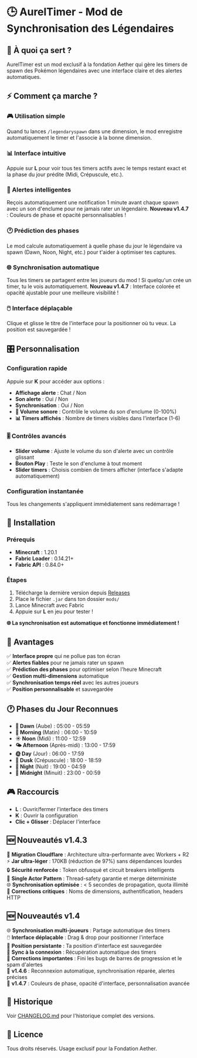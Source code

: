 # 🕒 AurelTimer - Mod de Synchronisation des Légendaires

## 🎯 À quoi ça sert ?

AurelTimer est un mod exclusif à la fondation Aether qui gère les timers de spawn des Pokémon légendaires avec une interface claire et des alertes automatiques.

## ⚡ Comment ça marche ?

### 🎮 Utilisation simple
Quand tu lances `/legendaryspawn` dans une dimension, le mod enregistre automatiquement le timer et l'associe à la bonne dimension.

### 📊 Interface intuitive  
Appuie sur **L** pour voir tous tes timers actifs avec le temps restant exact et la phase du jour prédite (Midi, Crépuscule, etc.).

### 🔔 Alertes intelligentes
Reçois automatiquement une notification 1 minute avant chaque spawn avec un son d'enclume pour ne jamais rater un légendaire. **Nouveau v1.4.7** : Couleurs de phase et opacité personnalisables !

### 🕐 Prédiction des phases
Le mod calcule automatiquement à quelle phase du jour le légendaire va spawn (Dawn, Noon, Night, etc.) pour t'aider à optimiser tes captures.

### 🌐 Synchronisation automatique
Tous les timers se partagent entre les joueurs du mod ! Si quelqu'un crée un timer, tu le vois automatiquement. **Nouveau v1.4.7** : Interface colorée et opacité ajustable pour une meilleure visibilité !

### 🖱️ Interface déplaçable
Clique et glisse le titre de l'interface pour la positionner où tu veux. La position est sauvegardée !

## 🎛️ Personnalisation

### Configuration rapide
Appuie sur **K** pour accéder aux options :
- **Affichage alerte** : Chat / Non  
- **Son alerte** : Oui / Non
- **Synchronisation** : Oui / Non
- **🎵 Volume sonore** : Contrôle le volume du son d'enclume (0-100%)
- **📊 Timers affichés** : Nombre de timers visibles dans l'interface (1-6)

### 🎚️ Contrôles avancés
- **Slider volume** : Ajuste le volume du son d'alerte avec un contrôle glissant
- **Bouton Play** : Teste le son d'enclume à tout moment
- **Slider timers** : Choisis combien de timers afficher (interface s'adapte automatiquement)

### Configuration instantanée
Tous les changements s'appliquent immédiatement sans redémarrage !

## 🚀 Installation

### Prérequis
- **Minecraft** : 1.20.1
- **Fabric Loader** : 0.14.21+  
- **Fabric API** : 0.84.0+

### Étapes
1. Télécharge la dernière version depuis [Releases](../../releases)
2. Place le fichier `.jar` dans ton dossier `mods/`
3. Lance Minecraft avec Fabric
4. Appuie sur **L** en jeu pour tester !

**🌐 La synchronisation est automatique et fonctionne immédiatement !**

## 🌟 Avantages

✅ **Interface propre** qui ne pollue pas ton écran  
✅ **Alertes fiables** pour ne jamais rater un spawn  
✅ **Prédiction des phases** pour optimiser selon l'heure Minecraft  
✅ **Gestion multi-dimensions** automatique  
✅ **Synchronisation temps réel** avec les autres joueurs  
✅ **Position personnalisable** et sauvegardée  

## 🕐 Phases du Jour Reconnues

- **🌅 Dawn** (Aube) : 05:00 - 05:59
- **🌄 Morning** (Matin) : 06:00 - 10:59  
- **☀️ Noon** (Midi) : 11:00 - 12:59
- **🌤️ Afternoon** (Après-midi) : 13:00 - 17:59
- **🌞 Day** (Jour) : 06:00 - 17:59
- **🌆 Dusk** (Crépuscule) : 18:00 - 18:59
- **🌙 Night** (Nuit) : 19:00 - 04:59
- **🌃 Midnight** (Minuit) : 23:00 - 00:59

## 🎮 Raccourcis

- **L** : Ouvrir/fermer l'interface des timers
- **K** : Ouvrir la configuration
- **Clic + Glisser** : Déplacer l'interface

## 🆕 Nouveautés v1.4.3

🚀 **Migration Cloudflare** : Architecture ultra-performante avec Workers + R2  
⚡ **Jar ultra-léger** : 170KB (réduction de 97%) sans dépendances lourdes  
🔒 **Sécurité renforcée** : Token obfusqué et circuit breakers intelligents  
🎯 **Single Actor Pattern** : Thread-safety garantie et merge déterministe  
🌐 **Synchronisation optimisée** : < 5 secondes de propagation, quota illimité  
🐛 **Corrections critiques** : Noms de dimensions, authentification, headers HTTP

## 🆕 Nouveautés v1.4

🌐 **Synchronisation multi-joueurs** : Partage automatique des timers  
🖱️ **Interface déplaçable** : Drag & drop pour positionner l'interface  
💾 **Position persistante** : Ta position d'interface est sauvegardée  
🔄 **Sync à la connexion** : Récupération automatique des timers  
🐛 **Corrections importantes** : Fini les bugs de barres de progression et le spam d'alertes  
🚀 **v1.4.6** : Reconnexion automatique, synchronisation réparée, alertes précises  
🎨 **v1.4.7** : Couleurs de phase, opacité d'interface, personnalisation avancée

## 📝 Historique

Voir [CHANGELOG.md](CHANGELOG.md) pour l'historique complet des versions.

## 📄 Licence

Tous droits réservés. Usage exclusif pour la Fondation Aether.